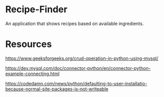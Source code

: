 # Recipe-Finder
 An application that shows recipes based on available ingredients.

# Resources
https://www.geeksforgeeks.org/crud-operation-in-python-using-mysql/

https://dev.mysql.com/doc/connector-python/en/connector-python-example-connecting.html

https://codedamn.com/news/python/defaulting-to-user-installatio-because-normal-site-packages-is-not-writeable